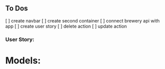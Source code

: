 ## To Dos

[ ] create navbar
[ ] create second container
[ ] connect brewery api with app
[ ] create user story
[ ] delete action
[ ] update action

### User Story:

# Models:
